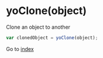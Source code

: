 # yoClone(object)

Clone an object to another 

```javascript
var clonedObject = yoClone(object);
```

Go to [index](toc.md)